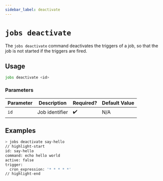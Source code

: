 ```yaml
---
sidebar_label: deactivate
---
```


# `jobs deactivate`

The `jobs deactivate` command deactivates the triggers of a job, so that the job is not started if the triggers are fired.

## Usage

```bash
jobs deactivate <id>
```

### Parameters

| Parameter | Description    | Required? | Default Value |
| --------- | -------------- | --------- | ------------- |
| `id`      | Job identifier | ✔️        | N/A           |

## Examples

```bash
> jobs deactivate say-hello
// highlight-start
id: say-hello
command: echo hello world
active: false
trigger:
  cron_expression: '* * * * *'
// highlight-end
```
